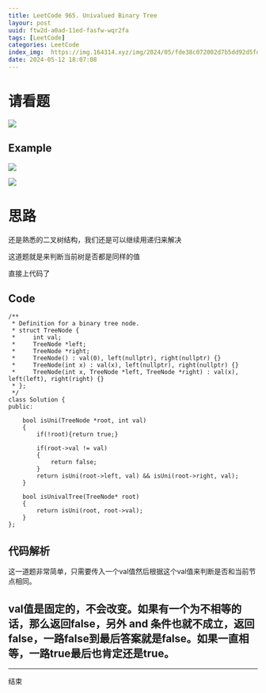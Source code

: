 ```yaml
---
title: LeetCode 965. Univalued Binary Tree
layour: post
uuid: ftw2d-a0ad-11ed-fasfw-wqr2fa
tags: [LeetCode]
categories: LeetCode
index_img:  https://img.164314.xyz/img/2024/05/fde38c072002d7b5dd92d5fd3a9c6721.png
date: 2024-05-12 18:07:08
---
```


# 请看题

![](https://img.164314.xyz/img/2024/05/fde38c072002d7b5dd92d5fd3a9c6721.png)

## Example 

![](https://img.164314.xyz/img/2024/05/224c43b468c1dd07321c03b2d375541c.png)

![](https://img.164314.xyz/img/2024/05/b20c130425f9ada0e09ded69ff3c8513.png)
# 思路

还是熟悉的二叉树结构，我们还是可以继续用递归来解决

这道题就是来判断当前树是否都是同样的值

直接上代码了

## Code

```
/**
 * Definition for a binary tree node.
 * struct TreeNode {
 *     int val;
 *     TreeNode *left;
 *     TreeNode *right;
 *     TreeNode() : val(0), left(nullptr), right(nullptr) {}
 *     TreeNode(int x) : val(x), left(nullptr), right(nullptr) {}
 *     TreeNode(int x, TreeNode *left, TreeNode *right) : val(x), left(left), right(right) {}
 * };
 */
class Solution {
public:
    
    bool isUni(TreeNode *root, int val)
    {        
        if(!root){return true;}

        if(root->val != val)
        {
            return false;
        }
        return isUni(root->left, val) && isUni(root->right, val);
    }

    bool isUnivalTree(TreeNode* root) 
    {
        return isUni(root, root->val);
    }
};
```

## 代码解析

这一道题非常简单，只需要传入一个val值然后根据这个val值来判断是否和当前节点相同。

val值是固定的，不会改变。如果有一个为不相等的话，那么返回false，另外 and 条件也就不成立，返回false，一路false到最后答案就是false。如果一直相等，一路true最后也肯定还是true。
---

---
结束
